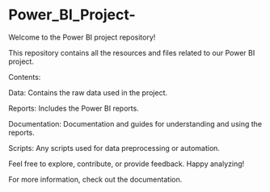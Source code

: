 # Power_BI_Project-
Welcome to the Power BI project repository! 

This repository contains all the resources and files related to our Power BI project.

Contents:

Data: Contains the raw data used in the project.

Reports: Includes the Power BI reports.

Documentation: Documentation and guides for understanding and using the reports.

Scripts: Any scripts used for data preprocessing or automation.

Feel free to explore, contribute, or provide feedback. Happy analyzing!

For more information, check out the documentation.
